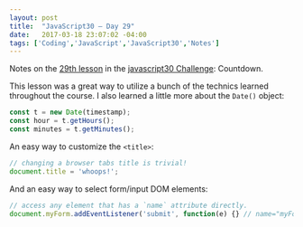 ```yaml
---
layout: post
title:  "JavaScript30 – Day 29"
date:   2017-03-18 23:07:02 -04:00
tags: ['Coding','JavaScript','JavaScript30','Notes']
---
```


Notes on the [29th lesson][git] in the [javascript30 Challenge][js30]: Countdown.

This lesson was a great way to utilize a bunch of the technics learned throughout the course. I also learned a little more about the `Date()` object:

```js
const t = new Date(timestamp);
const hour = t.getHours();
const minutes = t.getMinutes();
```

An easy way to customize the `<title>`:

```js
// changing a browser tabs title is trivial!
document.title = 'whoops!';
```

And an easy way to select form/input DOM elements:

```js
// access any element that has a `name` attribute directly.
document.myForm.addEventListener('submit', function(e) {} // name="myForm"
```

[js30]:https://javascript30.com
[git]:https://github.com/memoblue/JavaScript30/blob/master/29-countdown/scripts.js
